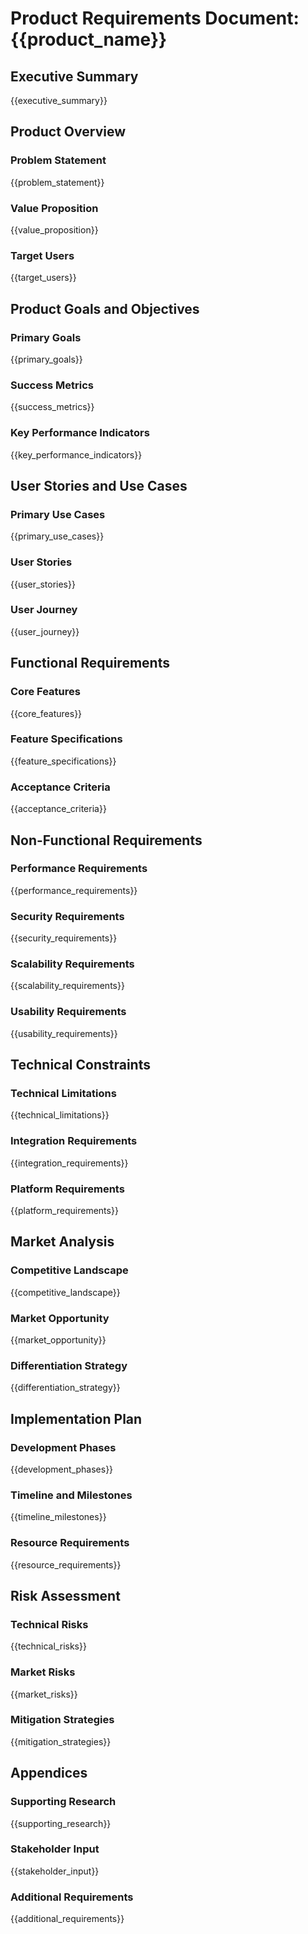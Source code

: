 # Product Requirements Document: {{product_name}}

## Executive Summary
{{executive_summary}}

## Product Overview

### Problem Statement
{{problem_statement}}

### Value Proposition
{{value_proposition}}

### Target Users
{{target_users}}

## Product Goals and Objectives

### Primary Goals
{{primary_goals}}

### Success Metrics
{{success_metrics}}

### Key Performance Indicators
{{key_performance_indicators}}

## User Stories and Use Cases

### Primary Use Cases
{{primary_use_cases}}

### User Stories
{{user_stories}}

### User Journey
{{user_journey}}

## Functional Requirements

### Core Features
{{core_features}}

### Feature Specifications
{{feature_specifications}}

### Acceptance Criteria
{{acceptance_criteria}}

## Non-Functional Requirements

### Performance Requirements
{{performance_requirements}}

### Security Requirements
{{security_requirements}}

### Scalability Requirements
{{scalability_requirements}}

### Usability Requirements
{{usability_requirements}}

## Technical Constraints

### Technical Limitations
{{technical_limitations}}

### Integration Requirements
{{integration_requirements}}

### Platform Requirements
{{platform_requirements}}

## Market Analysis

### Competitive Landscape
{{competitive_landscape}}

### Market Opportunity
{{market_opportunity}}

### Differentiation Strategy
{{differentiation_strategy}}

## Implementation Plan

### Development Phases
{{development_phases}}

### Timeline and Milestones
{{timeline_milestones}}

### Resource Requirements
{{resource_requirements}}

## Risk Assessment

### Technical Risks
{{technical_risks}}

### Market Risks
{{market_risks}}

### Mitigation Strategies
{{mitigation_strategies}}

## Appendices

### Supporting Research
{{supporting_research}}

### Stakeholder Input
{{stakeholder_input}}

### Additional Requirements
{{additional_requirements}}
